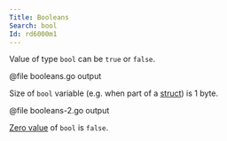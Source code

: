 ```yaml
---
Title: Booleans
Search: bool
Id: rd6000m1
---
```

Value of type `bool` can be `true` or `false`.

@file booleans.go output

Size of `bool` variable (e.g. when part of a [struct](a-rd600098)) is 1 byte.

@file booleans-2.go output

[Zero value](a-6069) of `bool` is `false`.
